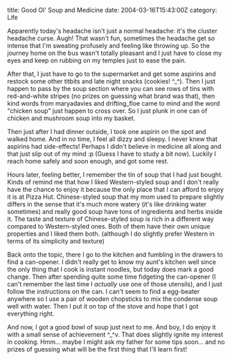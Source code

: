 title: Good Ol' Soup and Medicine
date: 2004-03-16T15:43:00Z
category: Life

Apparently today's headache isn't just a normal headache: it's the cluster headache curse. Augh! That wasn't fun, sometimes the headache get so intense that I'm sweating profusely and feeling like throwing up. So the journey home on the bus wasn't totally pleasant and I just have to close my eyes and keep on rubbing on my temples just to ease the pain.

After that, I just have to go to the supermarket and get some aspirins and restock some other titbits and late night snacks (cookies! ^\_^). Then I just happen to pass by the soup section where you can see rows of tins with red-and-white stripes (no prizes on guessing what brand was that), then kind words from maryadavies and drifting\_floe came to mind and the word "chicken soup" just happen to cross over. So I just plunk in one can of chicken and mushroom soup into my basket.

Then just after I had dinner outside, I took one aspirin on the spot and walked home. And in no time, I feel all dizzy and sleepy. I never knew that aspirins had side-effects! Perhaps I didn't believe in medicine all along and that just slip out of my mind :p (Guess I have to study a bit now). Luckily I reach home safely and soon enough, and got some rest.

Hours later, feeling better, I remember the tin of soup that I had just bought. Kinds of remind me that how I liked Western-styled soup and I don't really have the chance to enjoy it because the only place that I can afford to enjoy it is at Pizza Hut. Chinese-styled soup that my mom used to prepare slightly differs in the sense that it's much more watery (it's like drinking water sometimes) and really good soup have tons of ingredients and herbs inside it. The taste and texture of Chinese-styled soup is rich in a different way compared to Western-styled ones. Both of them have their own unique properties and I liked them both. (although I do slightly prefer Western in terms of its simplicity and texture)

Back onto the topic, there I go to the kitchen and fumbling in the drawers to find a can-opener. I didn't really get to know my aunt's kitchen well since the only thing that I cook is instant noodles, but today does mark a good change. Then after spending quite some time fidgeting the can-opener (I can't remember the last time I *actually* use one of those utensils), and I just follow the instructions on the can. I can't seem to find a egg-beater anywhere so I use a pair of wooden chopsticks to mix the condense soup well with water. Then I put it on top of the stove and hope that I got everything right.

And now, I got a good bowl of soup just next to me. And boy, I do enjoy it with a small sense of achievement ^\_^v. That does slightly ignite my interest in cooking. Hmm… maybe I might ask my father for some tips soon… and no prizes of guessing what will be the first thing that I'll learn first!
